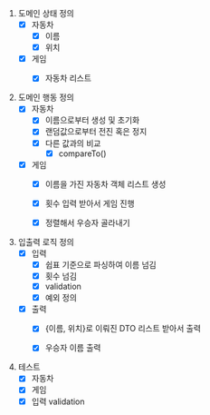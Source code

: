 1. 도메인 상태 정의
    - [x] 자동차
      - [x] 이름
      - [x] 위치

    - [x] 게임
      - [x] 자동차 리스트


2. 도메인 행동 정의
    - [x] 자동차
      - [x] 이름으로부터 생성 및 초기화
      - [x] 랜덤값으로부터 전진 혹은 정지
      - [x] 다른 값과의 비교
        - [x] compareTo()

    - [x] 게임
      - [x] 이름을 가진 자동차 객체 리스트 생성
      - [x] 횟수 입력 받아서 게임 진행
      - [x] 정렬해서 우승자 골라내기


3. 입출력 로직 정의
    - [x] 입력
      - [x] 쉽표 기준으로 파싱하여 이름 넘김 
      - [x] 횟수 넘김
      - [x] validation
      - [x] 예외 정의
      
    - [x] 출력
      - [x] {이름, 위치}로 이뤄진 DTO 리스트 받아서 출력
      - [x] 우승자 이름 출력


4. 테스트
    - [x] 자동차
    - [x] 게임
    - [x] 입력 validation